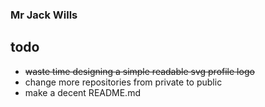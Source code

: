 ### Mr Jack Wills
## todo

+ ~~waste time designing a simple readable svg profile logo~~
+ change more repositories from private to public
+ make a decent README.md

